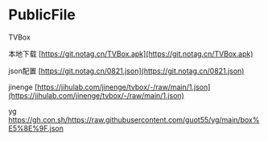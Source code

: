 # PublicFile

  TVBox
 
  本地下载  [https://git.notag.cn/TVBox.apk](https://git.notag.cn/TVBox.apk)

  json配置  [https://git.notag.cn/0821.json](https://git.notag.cn/0821.json)

  jinenge  [https://jihulab.com/jinenge/tvbox/-/raw/main/1.json](https://jihulab.com/jinenge/tvbox/-/raw/main/1.json)
  
  yg       https://gh.con.sh/https://raw.githubusercontent.com/guot55/yg/main/box%E5%8E%9F.json
